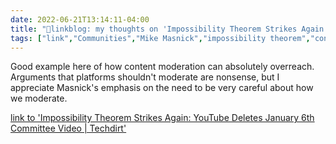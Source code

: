 ```yaml
---
date: 2022-06-21T13:14:11-04:00
title: "🔗linkblog: my thoughts on 'Impossibility Theorem Strikes Again: YouTube Deletes January 6th Committee Video | Techdirt'"
tags: ["link","Communities","Mike Masnick","impossibility theorem","content moderation"]
---
```

Good example here of how content moderation can absolutely overreach. Arguments that platforms shouldn't moderate are nonsense, but I appreciate Masnick's emphasis on the need to be very careful about how we moderate.
 

[link to 'Impossibility Theorem Strikes Again: YouTube Deletes January 6th Committee Video | Techdirt'](https://www.techdirt.com/2022/06/21/impossibility-theorem-strikes-again-youtube-deletes-january-6th-committee-video/)
